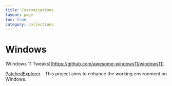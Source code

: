 ```yaml
---
title: Customizations
layout: page
toc: true
category: collections
---
```


# Windows

(Windows 11 Tweaks)[https://github.com/awesome-windows11/windows11]

[PatchedExplorer](https://github.com/valinet/ExplorerPatcher) - This project aims to enhance the working environment on Windows.